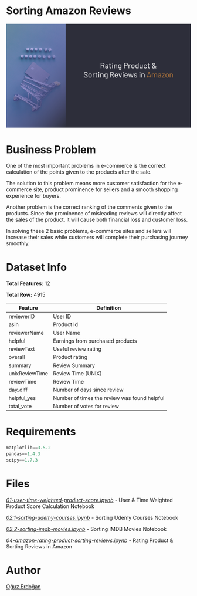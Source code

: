 # Sorting Amazon Reviews

![IMAGE](/images/project1.png)

# Business Problem

One of the most important problems in e-commerce is the correct calculation of the points given to the products after the sale.

The solution to this problem means more customer satisfaction for the e-commerce site, product prominence for sellers and a smooth shopping experience for buyers.

Another problem is the correct ranking of the comments given to the products. Since the prominence of misleading reviews will directly affect the sales of the product, it will cause both financial loss and customer loss.

In solving these 2 basic problems, e-commerce sites and sellers will increase their sales while customers will complete their purchasing journey smoothly.

# Dataset Info

**Total Features:** 12

**Total Row:** 4915

| Feature | Definition |
| --- | --- |
| reviewerID | User ID |
| asin | Product Id |
| reviewerName | User Name |
| helpful | Earnings from purchased products |
| reviewText | Useful review rating |
| overall | Product rating |
| summary | Review Summary |
| unixReviewTime | Review Time (UNIX) |
| reviewTime | Review Time |
| day_diff | Number of days since review |
| helpful_yes | Number of times the review was found helpful |
| total_vote | Number of votes for review |

# Requirements

```python
matplotlib==3.5.2
pandas==1.4.3
scipy==1.7.3
```

# **Files**

*[01-user-time-weighted-product-score.ipynb](https://github.com/oguzerdo/amazon-rating-product-sorting-reviews/blob/main/01-rating-products/01-user-time-weighted-product-score.ipynb) -* User & Time Weighted Product Score Calculation Notebook

*[02.1-sorting-udemy-courses.ipynb](https://github.com/oguzerdo/amazon-rating-product-sorting-reviews/tree/main/02-product-sorting/2.2-sorting-imdb-movies) -* Sorting Udemy Courses Notebook

*[02.2-sorting-imdb-movies.ipynb](https://github.com/oguzerdo/amazon-rating-product-sorting-reviews/blob/main/02-product-sorting/2.2-sorting-imdb-movies/sorting-imdb-movies.ipynb) -* Sorting IMDB Movies Notebook

*[04-amazon-rating-product-sorting-reviews.ipynb](https://github.com/oguzerdo/amazon-rating-product-sorting-reviews/blob/main/04-amazon-rating-product-sorting-reviews/amazon-rating-product-sorting-reviews.ipynb) -* Rating Product & Sorting Reviews in Amazon


# Author

[Oğuz Erdoğan](http://www.oguzerdogan.com)